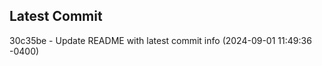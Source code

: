 
## Latest Commit
30c35be - Update README with latest commit info (2024-09-01 11:49:36 -0400) <Yunxi-Zhou>
